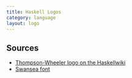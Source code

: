 ```yaml
---
title: Haskell Logos
category: language
layout: logo
---
```


## Sources

* [Thompson-Wheeler logo on the Haskellwiki](http://www.haskell.org/haskellwiki/Thompson-Wheeler_logo)
* [Swansea font](http://www.fontspace.com/roger-white/swansea)

